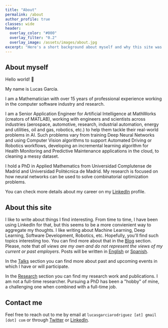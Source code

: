 ```yaml
---
title: "About"
permalink: /about
author_profile: true
classes: wide
header:
  overlay_color: "#000"
  overlay_filter: "0.2"
  overlay_image: /assets/images/about.jpg
excerpt: "Here's a short background about myself and why this site was put together"
---
```



## About myself
Hello world! 👋 

My name is Lucas García. 

I am a Mathematician with over 15 years of professional experience working in the computer software industry and research.

I am a Senior Application Engineer for Artificial Intelligence at MathWorks (creators of MATLAB), working with engineers and scientists across industries (aerospace, automotive, research, industrial automation, energy and utilities, oil and gas, robotics, etc.) to help them tackle their real-world problems in AI. Such problems vary from training Deep Neural Networks and using Computer Vision algorithms to support Automated Driving or Robotics workflows, developing an incremental learning algorithm for Health Monitoring and Predictive Maintenance applications in the cloud, to cleaning a messy dataset. 

I hold a PhD in Applied Mathematics from Universidad Complutense de Madrid and Universidad Politécnica de Madrid. My research is focused on how neural networks can be used to solve combinatorial optimization problems.

You can check more details about my career on my [LinkedIn][Linkedin] profile.

## About this site
I like to write about things I find interesting. From time to time, I have been using LinkedIn for that, but this seems to be a more convienient way to aggregate my thoughts. I like writing about Machine Learning, Deep Learning, Software Development, Robotics, etc. Hopefully, you'll find such topics interesting too. You can find more about that in the [Blog][Blog] section. Please, note that *all views are my own and do not represent the views of my current or past employers*. Posts will be written in [English](/categories/#en) or [Spanish](/categories/#es).

In the [Talks][Talks] section you can find more about past and upcoming events in which I have or will participate. 

In the [Research][Research] section you can find my research work and publications. I am not a full-time researcher. Pursuing a PhD has been a "hobby" of mine, a challenging one when combined with a full-time job. 

## Contact me
Feel free to reach out to me by email at `lucasgarciarodriguez [at] gmail [dot] com` or through [Twitter][Twitter] or [LinkedIn][LinkedIn].

[Blog]: /blog
[Research]: /research
[Talks]: /talks
[LinkedIn]: https://www.linkedin.com/in/lucas-garcia-phd
[Twitter]: https://www.twitter.com/mathinking